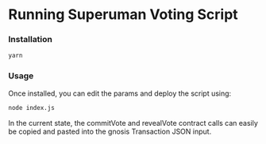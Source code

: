 # Running Superuman Voting Script

### Installation

```bash
yarn
```

### Usage

Once installed, you can edit the params and deploy the script using:

```bash
node index.js
```

In the current state, the commitVote and revealVote contract calls can easily be copied and pasted into the gnosis Transaction JSON input.